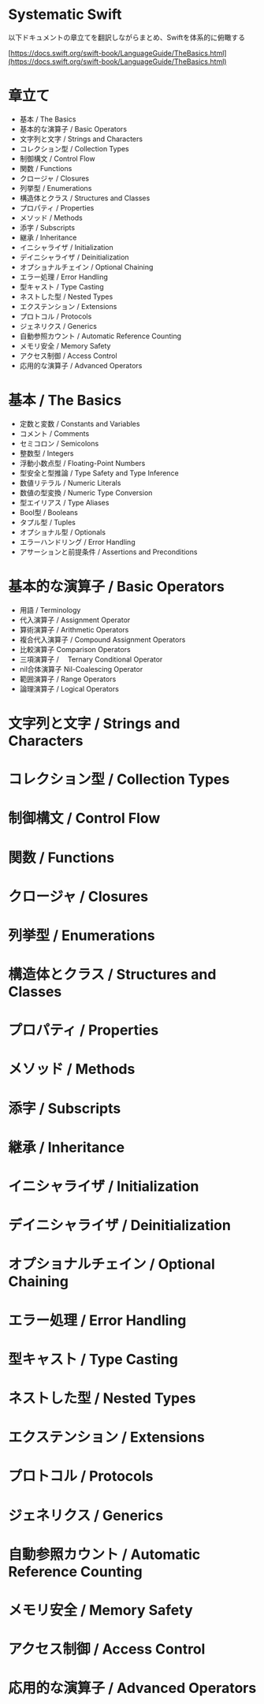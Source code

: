 # Systematic Swift

以下ドキュメントの章立てを翻訳しながらまとめ、Swiftを体系的に俯瞰する

[https://docs.swift.org/swift-book/LanguageGuide/TheBasics.html](https://docs.swift.org/swift-book/LanguageGuide/TheBasics.html)

# 章立て
 - 基本 / The Basics
 - 基本的な演算子 / Basic Operators
 - 文字列と文字 / Strings and Characters
 - コレクション型 / Collection Types
 - 制御構文 / Control Flow
 - 関数 / Functions
 - クロージャ / Closures
 - 列挙型 / Enumerations
 - 構造体とクラス / Structures and Classes
 - プロパティ / Properties
 - メソッド / Methods
 - 添字 / Subscripts
 - 継承 / Inheritance
 - イニシャライザ / Initialization
 - デイニシャライザ / Deinitialization
 - オプショナルチェイン / Optional Chaining
 - エラー処理 / Error Handling
 - 型キャスト / Type Casting
 - ネストした型 / Nested Types
 - エクステンション / Extensions
 - プロトコル / Protocols
 - ジェネリクス / Generics
 - 自動参照カウント / Automatic Reference Counting
 - メモリ安全 / Memory Safety
 - アクセス制御 / Access Control
 - 応用的な演算子 / Advanced Operators

# 基本 / The Basics
 - 定数と変数 / Constants and Variables
 - コメント / Comments
 - セミコロン / Semicolons
 - 整数型 / Integers
 - 浮動小数点型 / Floating-Point Numbers
 - 型安全と型推論 / Type Safety and Type Inference
 - 数値リテラル / Numeric Literals
 - 数値の型変換 / Numeric Type Conversion
 - 型エイリアス / Type Aliases
 - Bool型 / Booleans
 - タプル型 / Tuples
 - オプショナル型 / Optionals
 - エラーハンドリング / Error Handling
 - アサーションと前提条件 / Assertions and Preconditions

# 基本的な演算子 / Basic Operators

 - 用語 / Terminology
 - 代入演算子 / Assignment Operator
 - 算術演算子 / Arithmetic Operators
 - 複合代入演算子 / Compound Assignment Operators
 - 比較演算子 Comparison Operators
 - 三項演算子 / 　Ternary Conditional Operator
 - nil合体演算子 Nil-Coalescing Operator
 - 範囲演算子 / Range Operators
 - 論理演算子 / Logical Operators

# 文字列と文字 / Strings and Characters
# コレクション型 / Collection Types
# 制御構文 / Control Flow
# 関数 / Functions
# クロージャ / Closures
# 列挙型 / Enumerations
# 構造体とクラス / Structures and Classes
# プロパティ / Properties
# メソッド / Methods
# 添字 / Subscripts
# 継承 / Inheritance
# イニシャライザ / Initialization
# デイニシャライザ / Deinitialization
# オプショナルチェイン / Optional Chaining
# エラー処理 / Error Handling
# 型キャスト / Type Casting
# ネストした型 / Nested Types
# エクステンション / Extensions
# プロトコル / Protocols
# ジェネリクス / Generics
# 自動参照カウント / Automatic Reference Counting
# メモリ安全 / Memory Safety
# アクセス制御 / Access Control
# 応用的な演算子 / Advanced Operators



